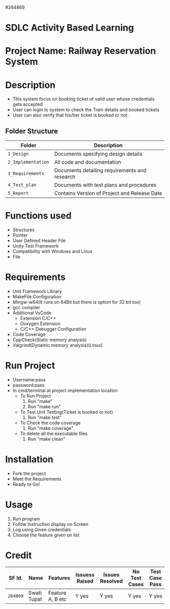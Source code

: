 
#264869
# SDLC Activity Based Learning
# Project Name: Railway Reservation System

# Description
* This system focus on booking ticket of valid user whose credentials gets accepted
* User can login to system to check the Train details and booked tickets
* User can also verify that his/her ticket is booked or not.

## Folder Structure
Folder             | Description
-------------------| -----------------------------------------
`1_Design`         | Documents specifying design details
`2_Implementation` | All code and documentation
`3_Requirements`   | Documents detailing requirements and research
`4_Test_plan`      | Documents with test plans and procedures
`5_Report`         | Contains Version of Project and Release Date

# Functions used
* Structures
* Pointer
* User Defined Header File
* Unity Test Framework
* Compatibility with Windows and Linux
* File

# Requirements
* Unit Framework Library
* MakeFile Configuration
* Mingw-w64(It runs on 64Bit but there is option for 32 bit too)
* gcc compiler
* Additional VsCode
  * Extension C/C++ 
  * Doxygen Extension
  * C/C++ Debugger Configuration
* Code Coverage
* CppCheck(Static memory analysis)
* Valgrind(Dynamic memory analysis)(Linux)

# Run Project
* Username:pass
* password:pass
* In cmd/terminal at project implementation location
	* To Run Project
		1. Run "make"
		2. Run "make run"
	* To Test Unit Testing(Ticket is booked or not)
		1. Run "make test"
	* To Check the code coverage
		1. Run "make coverage"
	* To delete all the executable files
		1. Run "make clean"


# Installation
* Fork the project
* Meet the Requirements
* Ready to Go!

# Usage
1. Run program
2. Follow Instruction display on Screen
3. Log using Given credentials
4. Choose the feature given on list

# Credit

SF Id. |  Name   |    Features    | Issuess Raised |Issues Resolved|No Test Cases|Test Case Pass
-------|---------|----------------|----------------|---------------|-------------|--------------
`264869` | Swati Tupat  | Feature A, B etc    | Y yes     | Y yes   |Y yes   |Y yes     

